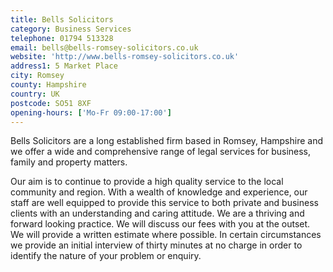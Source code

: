 ```yaml
---
title: Bells Solicitors
category: Business Services
telephone: 01794 513328
email: bells@bells-romsey-solicitors.co.uk
website: 'http://www.bells-romsey-solicitors.co.uk'
address1: 5 Market Place
city: Romsey
county: Hampshire
country: UK
postcode: SO51 8XF
opening-hours: ['Mo-Fr 09:00-17:00']
---
```

Bells Solicitors are a long established firm based in Romsey, Hampshire and we offer a wide and comprehensive range of legal services for business, family and property matters.

Our aim is to continue to provide a high quality service to the local community and region. With a wealth of knowledge and experience, our staff are well equipped to provide this service to both private and business clients with an understanding and caring attitude. We are a thriving and forward looking practice. We will discuss our fees with you at the outset. We will provide a written estimate where possible. In certain circumstances we provide an initial interview of thirty minutes at no charge in order to identify the nature of your problem or enquiry.
